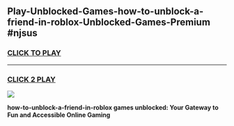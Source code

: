 
## Play-Unblocked-Games-how-to-unblock-a-friend-in-roblox-Unblocked-Games-Premium #njsus
<h3>
<a href="https://premium.freeplayer.one?title=how-to-unblock-a-friend-in-roblox&ref=12M">CLICK TO PLAY</a></h3>
<hr>

<h3>
<a href="https://premium.freeplayer.one?title=how-to-unblock-a-friend-in-roblox&ref=12M">CLICK 2 PLAY</a>
  
</h3>

<a href="https://premium.freeplayer.one?title=how-to-unblock-a-friend-in-roblox&ref=12M"><img src="https://clearcache.store/games.png"></a>


**how-to-unblock-a-friend-in-roblox games unblocked: Your Gateway to Fun and Accessible Online Gaming**
